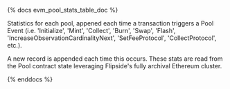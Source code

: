 {% docs evm_pool_stats_table_doc %}

Statistics for each pool, appened each time a transaction triggers a Pool Event (i.e. 'Initialize', 'Mint', 'Collect', 'Burn', 'Swap', 'Flash', 'IncreaseObservationCardinalityNext', 'SetFeeProtocol', 'CollectProtocol', etc.). 

A new record is appended each time this occurs. These stats are read from the Pool contract state leveraging Flipside's fully archival Ethereum cluster.

{% enddocs %}
